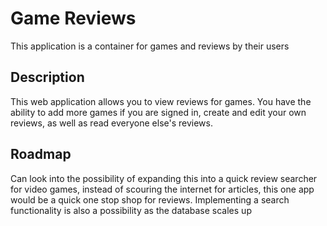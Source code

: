 # Game Reviews

This application is a container for games and reviews by their users

## Description

This web application allows you to view reviews for games. You have the ability to add more games if you are signed in, create and edit your own reviews, as well as read everyone else's reviews.

## Roadmap

Can look into the possibility of expanding this into a quick review searcher for video games, instead of scouring the internet for articles, this one app would be a quick one stop shop for reviews. Implementing a search functionality is also a possibility as the database scales up
